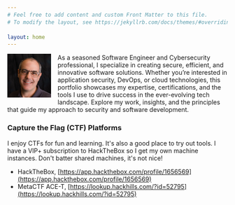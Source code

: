 ```yaml
---
# Feel free to add content and custom Front Matter to this file.
# To modify the layout, see https://jekyllrb.com/docs/themes/#overriding-theme-defaults

layout: home
---
```


<p style="float: left; margin: 0 15px 15px 0;">
  <img src="/assets/img/headshot-2018.png" alt="Patrick Double" width="100" />
</p>

As a seasoned Software Engineer and Cybersecurity professional, I specialize in creating secure,
efficient, and innovative software solutions. Whether you’re interested in application security,
DevOps, or cloud technologies, this portfolio showcases my expertise, certifications, and the tools
I use to drive success in the ever-evolving tech landscape. Explore my work, insights, and the
principles that guide my approach to security and software development.

### Capture the Flag (CTF) Platforms

I enjoy CTFs for fun and learning. It's also a good place to try out tools. I have a VIP+ subscription to HackTheBox
so I get my own machine instances. Don't batter shared machines, it's not nice!

- HackTheBox, [https://app.hackthebox.com/profile/1656569](https://app.hackthebox.com/profile/1656569)
- MetaCTF ACE-T, [https://lookup.hackhills.com/?id=52795](https://lookup.hackhills.com/?id=52795)
